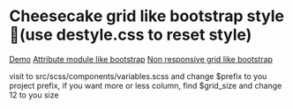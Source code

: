 # Сheesecake grid like bootstrap style 💪(use destyle.css to reset style)

[Demo](https://tltary.github.io/ch_grid/index.html)
[Attribute module like bootstrap](https://github.com/tltary/am_ch_grid/)
[Non responsive grid like bootstrap](https://github.com/tltary/ch_grid_non_responsive/)

visit to src/scss/components/variables.scss and change $prefix to you project prefix, if you want more or less column, find $grid_size and change 12 to you size
